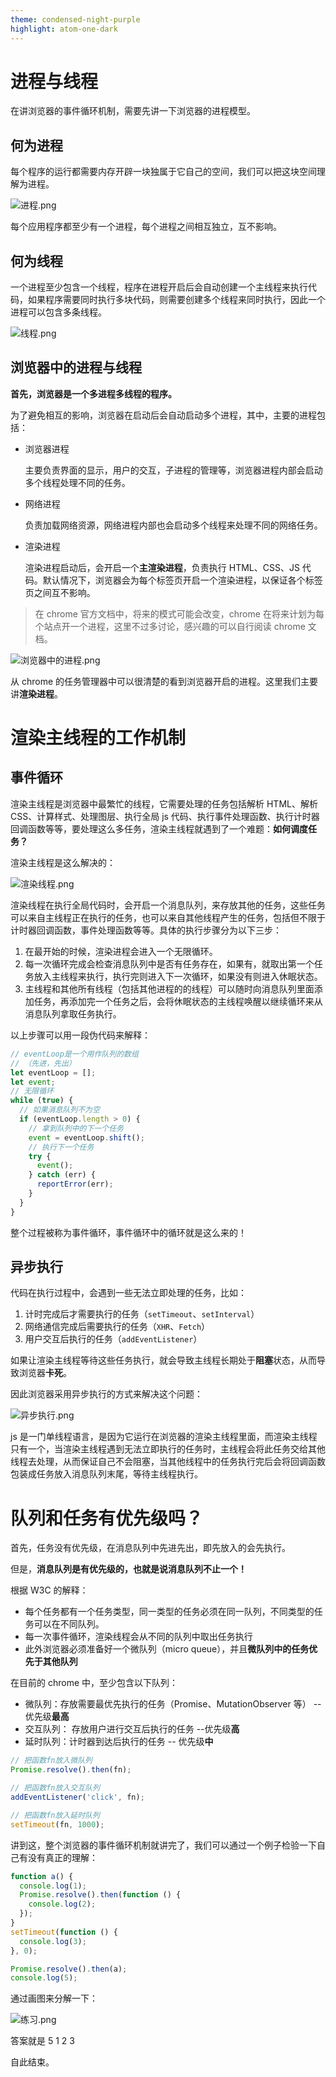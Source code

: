 ```yaml
---
theme: condensed-night-purple
highlight: atom-one-dark
---
```


# 进程与线程

在讲浏览器的事件循环机制，需要先讲一下浏览器的进程模型。

## 何为进程

每个程序的运行都需要内存开辟一块独属于它自己的空间，我们可以把这块空间理解为进程。

![进程.png](/img1.png)

每个应用程序都至少有一个进程，每个进程之间相互独立，互不影响。

## 何为线程

一个进程至少包含一个线程，程序在进程开启后会自动创建一个主线程来执行代码，如果程序需要同时执行多块代码，则需要创建多个线程来同时执行，因此一个进程可以包含多条线程。

![线程.png](/img2.png)

## 浏览器中的进程与线程

**首先，浏览器是一个多进程多线程的程序。**

为了避免相互的影响，浏览器在启动后会自动启动多个进程，其中，主要的进程包括：

- 浏览器进程

  主要负责界面的显示，用户的交互，子进程的管理等，浏览器进程内部会启动多个线程处理不同的任务。

- 网络进程

  负责加载网络资源，网络进程内部也会启动多个线程来处理不同的网络任务。

- 渲染进程

  渲染进程启动后，会开启一个**主渲染进程**，负责执行 HTML、CSS、JS 代码。默认情况下，浏览器会为每个标签页开启一个渲染进程，以保证各个标签页之间互不影响。

> 在 chrome 官方文档中，将来的模式可能会改变，chrome 在将来计划为每个站点开一个进程，这里不过多讨论，感兴趣的可以自行阅读 chrome 文档。

![浏览器中的进程.png](/img3.png)

从 chrome 的任务管理器中可以很清楚的看到浏览器开启的进程。这里我们主要讲**渲染进程**。

# 渲染主线程的工作机制

## 事件循环

渲染主线程是浏览器中最繁忙的线程，它需要处理的任务包括解析 HTML、解析 CSS、计算样式、处理图层、执行全局 js 代码、执行事件处理函数、执行计时器回调函数等等，要处理这么多任务，渲染主线程就遇到了一个难题：**如何调度任务？**

渲染主线程是这么解决的：

![渲染线程.png](/img4.png)

渲染线程在执行全局代码时，会开启一个消息队列，来存放其他的任务，这些任务可以来自主线程正在执行的任务，也可以来自其他线程产生的任务，包括但不限于计时器回调函数，事件处理函数等等。具体的执行步骤分为以下三步：

1.  在最开始的时候，渲染进程会进入一个无限循环。
2.  每一次循环完成会检查消息队列中是否有任务存在，如果有，就取出第一个任务放入主线程来执行，执行完则进入下一次循环，如果没有则进入休眠状态。
3.  主线程和其他所有线程（包括其他进程的的线程）可以随时向消息队列里面添加任务，再添加完一个任务之后，会将休眠状态的主线程唤醒以继续循环来从消息队列拿取任务执行。

以上步骤可以用一段伪代码来解释：

```javascript
// eventLoop是一个用作队列的数组
// （先进，先出）
let eventLoop = [];
let event;
// 无限循环
while (true) {
  // 如果消息队列不为空
  if (eventLoop.length > 0) {
    // 拿到队列中的下一个任务
    event = eventLoop.shift();
    // 执行下一个任务
    try {
      event();
    } catch (err) {
      reportError(err);
    }
  }
}
```

整个过程被称为事件循环，事件循环中的循环就是这么来的！

## 异步执行

代码在执行过程中，会遇到一些无法立即处理的任务，比如：

1.  计时完成后才需要执行的任务（`setTimeout`、`setInterval`）
2.  网络通信完成后需要执行的任务（`XHR`、`Fetch`）
3.  用户交互后执行的任务（`addEventListener`）

如果让渲染主线程等待这些任务执行，就会导致主线程长期处于**阻塞**状态，从而导致浏览器**卡死**。

因此浏览器采用异步执行的方式来解决这个问题：

![异步执行.png](/img5.png)

js 是一门单线程语言，是因为它运行在浏览器的渲染主线程里面，而渲染主线程只有一个，当渲染主线程遇到无法立即执行的任务时，主线程会将此任务交给其他线程去处理，从而保证自己不会阻塞，当其他线程中的任务执行完后会将回调函数包装成任务放入消息队列末尾，等待主线程执行。

# 队列和任务有优先级吗？

首先，任务没有优先级，在消息队列中先进先出，即先放入的会先执行。

但是，**消息队列是有优先级的，也就是说消息队列不止一个！**

根据 W3C 的解释：

- 每个任务都有一个任务类型，同一类型的任务必须在同一队列，不同类型的任务可以在不同队列。
- 每一次事件循环，渲染线程会从不同的队列中取出任务执行
- 此外浏览器必须准备好一个微队列（micro queue），并且**微队列中的任务优先于其他队列**

在目前的 chrome 中，至少包含以下队列：

- 微队列：存放需要最优先执行的任务（Promise、MutationObserver 等） -- 优先级**最高**
- 交互队列： 存放用户进行交互后执行的任务 --优先级**高**
- 延时队列：计时器到达后执行的任务 -- 优先级**中**

```javascript
// 把函数fn放入微队列
Promise.resolve().then(fn);

// 把函数fn放入交互队列
addEventListener('click', fn);

// 把函数fn放入延时队列
setTimeout(fn, 1000);
```

讲到这，整个浏览器的事件循环机制就讲完了，我们可以通过一个例子检验一下自己有没有真正的理解：

```javascript
function a() {
  console.log(1);
  Promise.resolve().then(function () {
    console.log(2);
  });
}
setTimeout(function () {
  console.log(3);
}, 0);

Promise.resolve().then(a);
console.log(5);
```

通过画图来分解一下：

![练习.png](/img6.png)

答案就是 5 1 2 3

自此结束。
